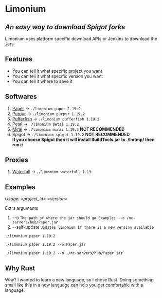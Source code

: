 # Limonium

## _An easy way to download Spigot forks_

Limonium uses platform specific download APIs or Jenkins to download the .jars

## Features

- You can tell it what specific project you want
- You can tell it what specific version you want
- You can tell it where to save it

## Softwares

1. [Paper](https://github.com/PaperMC/Paper) -> `./limonium paper 1.19.2`
2. [Purpur](https://github.com/PurpurMC/Purpur) -> `./limonium purpur 1.19.2`
3. [Pufferfish](https://github.com/pufferfish-gg/Pufferfish) -> `./limonium pufferfish 1.19.2`
4. [Petal](https://github.com/Bloom-host/Petal) -> `./limonium petal 1.19.2`
5. [Mirai](https://github.com/etil2jz/Mirai) -> `./limonium mirai 1.19.2` **NOT RECOMMENDED**
6. Spigot -> `./limonium spigot 1.19.2` **NOT RECOMMENDED**\
__If you choose Spigot then it will install BuildTools.jar to ./lmtmp/ then run it__

## Proxies

1. [Waterfall](https://github.com/PaperMC/Waterfall) -> `./limonium waterfall 1.19`

## Examples

*Usage: &lt;project_id&gt; &lt;version&gt;*

Extra arguments
1. --o `The path of where the jar should go Example: --o /mc-servers/hub/Paper.jar`
2. --self-update `Updates limonium if there is a new version available`

```
./limonium paper 1.19.2
```

```
./limonium paper 1.19.2 --o Paper.jar
```

```
./limonium paper 1.19.2 --o ./mc-servers/hub/Paper.jar
```

## Why Rust

Why? I wanted to learn a new language, so I chose Rust. Doing something small like this in a new language can help you get comfortable with a language.
